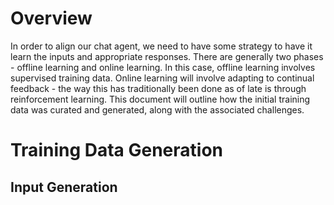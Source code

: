 # Overview
In order to align our chat agent, we need to have some strategy to have it learn the inputs and appropriate responses. There are generally two phases - offline learning and online learning. In this case, offline learning involves supervised training data. Online learning will involve adapting to continual feedback - the way this has traditionally been done as of late is through reinforcement learning. This document will outline how the initial training data was curated and generated, along with the associated challenges.

# Training Data Generation
## Input Generation
